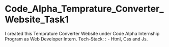 # Code_Alpha_Temprature_Converter_Website_Task1
I created this Temprature Converter Website under Code Alpha Internship Program as Web Developer Intern. Tech-Stack: : - Html, Css and Js.
